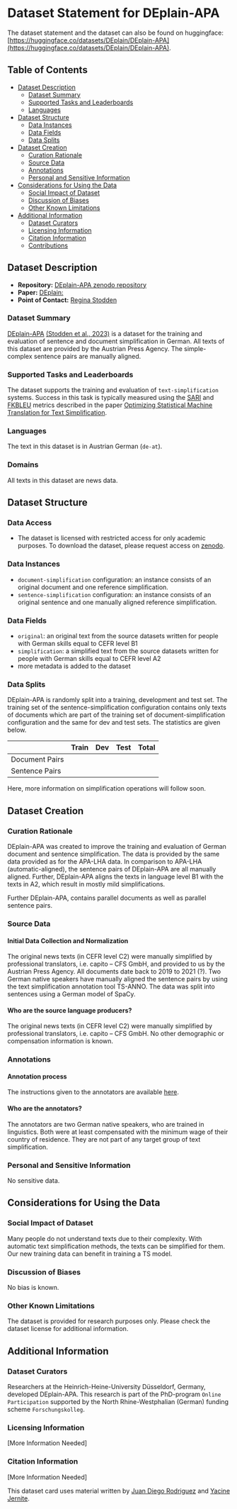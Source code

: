# Dataset Statement for DEplain-APA
The dataset statement and the dataset can also be found on huggingface: [https://huggingface.co/datasets/DEplain/DEplain-APA](https://huggingface.co/datasets/DEplain/DEplain-APA).

## Table of Contents
- [Dataset Description](#dataset-description)
  - [Dataset Summary](#dataset-summary)
  - [Supported Tasks and Leaderboards](#supported-tasks-and-leaderboards)
  - [Languages](#languages)
- [Dataset Structure](#dataset-structure)
  - [Data Instances](#data-instances)
  - [Data Fields](#data-fields)
  - [Data Splits](#data-splits)
- [Dataset Creation](#dataset-creation)
  - [Curation Rationale](#curation-rationale)
  - [Source Data](#source-data)
  - [Annotations](#annotations)
  - [Personal and Sensitive Information](#personal-and-sensitive-information)
- [Considerations for Using the Data](#considerations-for-using-the-data)
  - [Social Impact of Dataset](#social-impact-of-dataset)
  - [Discussion of Biases](#discussion-of-biases)
  - [Other Known Limitations](#other-known-limitations)
- [Additional Information](#additional-information)
  - [Dataset Curators](#dataset-curators)
  - [Licensing Information](#licensing-information)
  - [Citation Information](#citation-information)
  - [Contributions](#contributions)

## Dataset Description

- **Repository:** [DEplain-APA zenodo repository](https://zenodo.com/)
- **Paper:** [DEplain: ]()
- **Point of Contact:** [Regina Stodden](regina.stodden@hhu.de)

### Dataset Summary

[DEplain-APA](https://zenodo.com) [(Stodden et al., 2023)]() is a dataset for the training and evaluation of sentence and document simplification in German. All texts of this dataset are provided by the Austrian Press Agency. The simple-complex sentence pairs are manually aligned.

### Supported Tasks and Leaderboards

The dataset supports the training and evaluation of `text-simplification` systems. Success in this task is typically measured using the [SARI](https://huggingface.co/metrics/sari) and [FKBLEU](https://huggingface.co/metrics/fkbleu) metrics described in the paper [Optimizing Statistical Machine Translation for Text Simplification](https://www.aclweb.org/anthology/Q16-1029.pdf).

### Languages

The text in this dataset is in Austrian German (`de-at`).

### Domains
All texts in this dataset are news data.

## Dataset Structure

### Data Access

- The dataset is licensed with restricted access for only academic purposes. To download the dataset, please request access on [zenodo]().

### Data Instances
- `document-simplification` configuration: an instance consists of an original document and one reference simplification.
- `sentence-simplification` configuration: an instance consists of an original sentence and one manually aligned reference simplification.


### Data Fields

- `original`: an original text from the source datasets written for people with German skills equal to CEFR level B1
- `simplification`: a simplified text from the source datasets written for people with German skills equal to CEFR level A2
- more metadata is added to the dataset

  
### Data Splits

DEplain-APA is randomly split into a training, development and test set. The training set of the sentence-simplification configuration contains only texts of documents which are part of the training set of document-simplification configuration and the same for dev and test sets.
The statistics are given below.


|                            | Train  | Dev    | Test | Total |
| -----                      | ------ | ------ | ---- | ----- |
| Document Pairs            |    |   |   |
| Sentence Pairs  |   |  |  |


Here, more information on simplification operations will follow soon.

## Dataset Creation

### Curation Rationale

DEplain-APA was created to improve the training and evaluation of German document and sentence simplification. The data is provided by the same data provided as for the APA-LHA data. In comparison to APA-LHA (automatic-aligned), the sentence pairs of DEplain-APA are all manually aligned. Further, DEplain-APA aligns the texts in language level B1 with the texts in A2, which result in mostly mild simplifications.

Further DEplain-APA, contains parallel documents as well as parallel sentence pairs.

### Source Data

#### Initial Data Collection and Normalization

The original news texts (in CEFR level C2) were manually simplified by professional translators, i.e. capito – CFS GmbH, and provided to us by the Austrian Press Agency.
All documents date back to 2019 to 2021 (?). 
Two German native speakers have manually aligned the sentence pairs by using the text simplification annotation tool TS-ANNO. The data was split into sentences using a German model of SpaCy.

#### Who are the source language producers?
The original news texts (in CEFR level C2) were manually simplified by professional translators, i.e. capito – CFS GmbH. No other demographic or compensation information is known.

### Annotations

#### Annotation process

The instructions given to the annotators are available [here](https://github.com/rstodden/TS_annotation_tool/tree/master/annotation_schema).

#### Who are the annotators?

The annotators are two German native speakers, who are trained in linguistics. Both were at least compensated with the minimum wage of their country of residence.
They are not part of any target group of text simplification.

### Personal and Sensitive Information

No sensitive data.

## Considerations for Using the Data

### Social Impact of Dataset

Many people do not understand texts due to their complexity. With automatic text simplification methods, the texts can be simplified for them. Our new training data can benefit in training a TS model.

### Discussion of Biases

No bias is known.

### Other Known Limitations

The dataset is provided for research purposes only. Please check the dataset license for additional information.

## Additional Information

### Dataset Curators

Researchers at the Heinrich-Heine-University Düsseldorf, Germany, developed DEplain-APA. This research is part of the PhD-program `Online Participation` supported by the North Rhine-Westphalian (German) funding scheme `Forschungskolleg`.

### Licensing Information

[More Information Needed]

### Citation Information

[More Information Needed]

This dataset card uses material written by [Juan Diego Rodriguez](https://github.com/juand-r) and [Yacine Jernite](https://github.com/yjernite).

